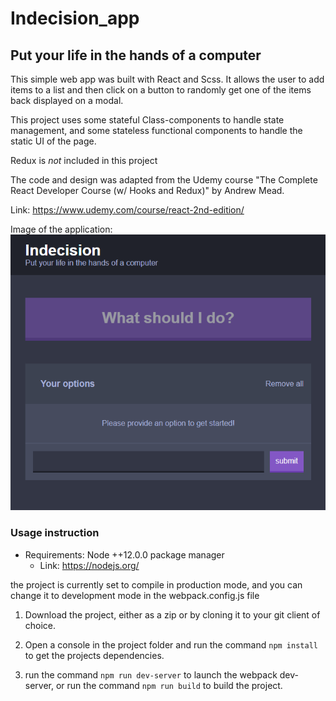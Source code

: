 # Indecision_app

## Put your life in the hands of a computer

This simple web app was built with React and Scss.
It allows the user to add items to a list and then click on a button to randomly get one of the items back displayed on a modal.

This project uses some stateful Class-components to handle state management, and  some stateless functional components to handle the static UI of the page.

Redux is *not* included in this project

The code and design was adapted from the Udemy course "The Complete React Developer Course (w/ Hooks and Redux)" by Andrew Mead.

Link: <https://www.udemy.com/course/react-2nd-edition/>

Image of the application:
![image of Indecision app](./public/images/Indecision.png "Indecision app")

### Usage instruction

- Requirements: Node ++12.0.0 package manager
  - Link: <https://nodejs.org/>

the project is currently set to compile in production mode, and you can change it to development mode in the webpack.config.js file

1. Download the project, either as a zip or by cloning it to your git client of choice.

2. Open a console in the project folder and run the command `npm install` to get the projects dependencies.

3. run the command `npm run dev-server` to launch the webpack dev-server, or run the command `npm run build` to build the project.

